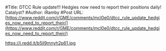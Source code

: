 #Title: DTCC Rule update!!! Hedgies now need to report their positions daily! Catalyst?
#Author: iRamby
#Post URL: [https://www.reddit.com/r/GME/comments/mcl0e0/dtcc_rule_update_hedgies_now_need_to_report_their/](https://www.reddit.com/r/GME/comments/mcl0e0/dtcc_rule_update_hedgies_now_need_to_report_their/)


https://i.redd.it/b5il9mnyh2p61.jpg
